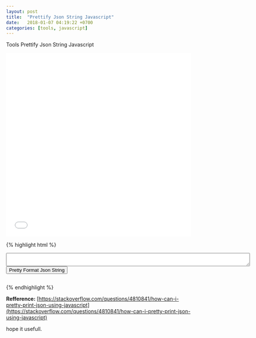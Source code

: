 ```yaml
---
layout: post
title:  "Prettify Json String Javascript"
date:   2018-01-07 04:19:22 +0700
categories: [tools, javascript]
---
```

Tools Prettify Json String Javascript

<iframe width="100%" height="500" src="//jsfiddle.net/datagit/scyatnuj/15/embedded/result/dark/" allowfullscreen="allowfullscreen" allowpaymentrequest frameborder="0"></iframe>

{% highlight html %}
<textarea id="input" rows="2" cols="80"></textarea>
<button onclick="main();">
Pretty Format Json String
</button>
<pre id="output" style="outline: none;"></pre>
<script>
  function output(inp) {
    document.getElementById("output").innerHTML = inp;
  }

  function syntaxHighlight(json) {
    json = json.replace(/&/g, '&amp;').replace(/</g, '&lt;').replace(/>/g, '&gt;');
    return json.replace(/("(\\u[a-zA-Z0-9]{4}|\\[^u]|[^\\"])*"(\s*:)?|\b(true|false|null)\b|-?\d+(?:\.\d*)?(?:[eE][+\-]?\d+)?)/g, function(match) {
      var cls = 'number';
      if (/^"/.test(match)) {
        if (/:$/.test(match)) {
          cls = 'key';
        } else {
          cls = 'string';
        }
      } else if (/true|false/.test(match)) {
        cls = 'boolean';
      } else if (/null/.test(match)) {
        cls = 'null';
      }
      return '<span class="' + cls + '">' + match + '</span>';
    });
  }

  function main() {
    var obj = {
      a: 1,
      'b': 'foo',
      c: [false, 'false', null, 'null', {
        d: {
          e: 1.3e5,
          f: '1.3e5'
        }
      }]
    };
    var input = document.getElementById("input").value;
    if (input != '') {
      obj = JSON.parse(input);
    }
    var str = JSON.stringify(obj, undefined, 4);
    //output(str);
    output(syntaxHighlight(str));

  }

</script>

{% endhighlight %}

**Refference:** [https://stackoverflow.com/questions/4810841/how-can-i-pretty-print-json-using-javascript](https://stackoverflow.com/questions/4810841/how-can-i-pretty-print-json-using-javascript)

hope it usefull.